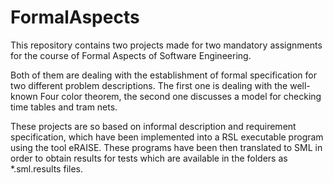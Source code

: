 # FormalAspects

This repository contains two projects made for two mandatory assignments for the course of Formal Aspects of Software Engineering. 

Both of them are dealing with the establishment of formal specification for two different problem descriptions. 
The first one is dealing with the well-known Four color theorem, the second one discusses a model for checking time tables and tram nets.

These projects are so based on informal description and requirement specification, which have been implemented into a RSL executable program using the tool eRAISE.
These programs have been then translated to SML in order to obtain results for tests which are available in the folders as *.sml.results files.
